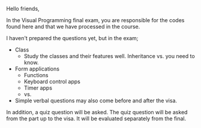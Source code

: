 Hello friends,

In the Visual Programming final exam, you are responsible for the codes found here and that we have processed in the course.

I haven't prepared the questions yet, but in the exam;

- Class
   - Study the classes and their features well. Inheritance vs. you need to know.
- Form applications
   - Functions
   - Keyboard control apps
   - Timer apps
   - vs.
- Simple verbal questions may also come before and after the visa.
  
In addition, a quiz question will be asked. The quiz question will be asked from the part up to the visa. It will be evaluated separately from the final.